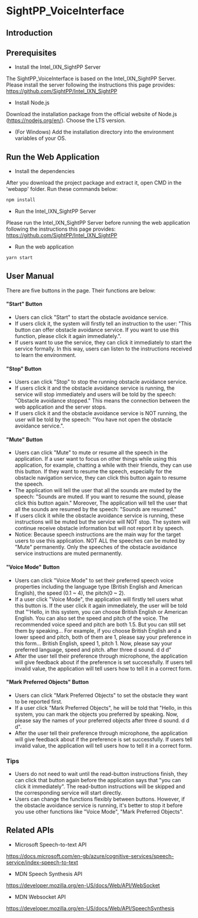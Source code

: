 # SightPP_VoiceInterface

## Introduction


## Prerequisites
+ Install the Intel_IXN_SightPP Server

The SightPP_VoiceInterface is based on the Intel_IXN_SightPP Server. 
Please install the server following the instructions this page provides:
https://github.com/SightPP/Intel_IXN_SightPP

+ Install Node.js

Download the installation package from the official website of Node.js (https://nodejs.org/en/). 
Choose the LTS version. 

+ (For Windows) Add the installation directory into the environment variables of your OS.




## Run the Web Application
+ Install the dependencies

After you download the project package and extract it, open CMD in the 'webapp' folder. 
Run these commands below:
```bash
npm install
```

+ Run the Intel_IXN_SightPP Server

Please run the Intel_IXN_SightPP Server before running the web application following the instructions this page provides:
https://github.com/SightPP/Intel_IXN_SightPP


+ Run the web application
```bash
yarn start
```

## User Manual
There are five buttons in the page. Their functions are below:

#### "Start" Button

+ Users can click "Start" to start the obstacle avoidance service. 
+ If users click it, the system will firstly tell an instruction to the user: 
"This button can offer obstacle avoidance service. 
If you want to use this function, please click it again immediately.".
+ If users want to use the service, they can click it immediately to start the service formally.
In this way, users can listen to the instructions received to learn the environment. 

#### "Stop" Button
+ Users can click "Stop" to stop the running obstacle avoidance service.
+ If users click it and the obstacle avoidance service is running, 
the service will stop immediately and users will be told by the speech:
"Obstacle avoidance stopped." This means the connection between the web application and the server stops.
+ If users click it and the obstacle avoidance service is NOT running, the user will be told by the speech:
"You have not open the obstacle avoidance service.".

#### "Mute" Button
+ Users can click "Mute" to mute or resume all the speech in the application. 
If a user want to focus on other things while using this application, 
for example, chatting a while with their friends, they can use this button. 
If they want to resume the speech, especially for the obstacle navigation service, 
they can click this button again to resume the speech.
+ The application will tell the user that all the sounds are muted by the speech: "Sounds are muted. 
If you want to resume the sound, please click this button again." Moreover, 
The application will tell the user that all the sounds are resumed by the speech: "Sounds are resumed."
+ If users click it while the obstacle avoidance service is running, these instructions will be muted
 but the service will NOT stop. The system will continue receive obstacle information 
 but will not report it by speech.
+ Notice: Because speech instructions are the main way for the target users to use this application. 
NOT ALL the speeches can be muted by "Mute" permanently.
Only the speeches of the obstacle avoidance service instructions are muted permanently. 

#### "Voice Mode" Button
+ Users can click "Voice Mode" to set their preferred speech voice properties 
including the language type (British English and American English), 
the speed (0.1 ~ 4), the pitch(0 ~ 2).
+ If a user click "Voice Mode", the application will firstly tell users what this button is.
If the user click it again immediately, the user will be told that "'Hello, in this system, 
you can choose British English or American English. You can also set the speed and pitch of the voice. 
The recommended voice speed and pitch are both 1.5. But you can still set them by speaking… For example, 
if you choose British English and a lower speed and pitch, both of them are 1, 
please say your preference in this form... British English, speed 1, pitch 1.
Now, please say your preferred language, speed and pitch. after three d sound. d d d"
+ After the user tell their preference through microphone, the application will give feedback about 
if the preference is set successfully. If users tell invalid value, the application will tell users 
how to tell it in a correct form.

#### "Mark Preferred Objects" Button
 + Users can click "Mark Preferred Objects" to set the obstacle they want to be reported first.
 + If a user click "Mark Preferred Objects", he will be told that "Hello, in this system, 
 you can mark the objects you preferred by speaking.  Now, please say the names of your preferred objects
  after three d sound. d d d".
 + After the user tell their preference through microphone, the application will give feedback about
  if the preference is set successfully. If users tell invalid value, 
  the application will tell users how to tell it in a correct form.

### Tips
+ Users do not need to wait until the read-button instructions finish, 
they can click that button again before the application says that 
"you can click it immediately". The read-button instructions will be skipped 
and the corresponding service will start directly.
+ Users can change the functions flexibly between buttons. However, 
if the obstacle avoidance service is running, it's better to stop it before you use other functions like "Voice Mode", "Mark Preferred Objects".


## Related APIs
+ Microsoft Speech-to-text API

https://docs.microsoft.com/en-gb/azure/cognitive-services/speech-service/index-speech-to-text

+ MDN Speech Synthesis API

https://developer.mozilla.org/en-US/docs/Web/API/WebSocket

+ MDN Websocket API

https://developer.mozilla.org/en-US/docs/Web/API/SpeechSynthesis
